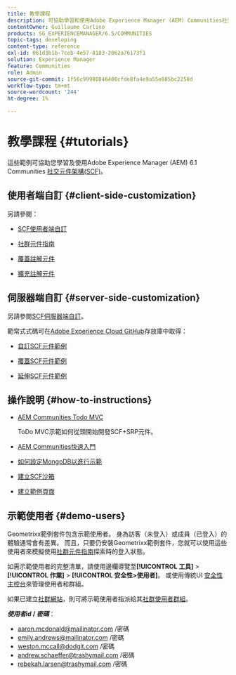 ```yaml
---
title: 教學課程
description: 可協助學習和使用Adobe Experience Manager (AEM) Communities社交元件架構(SCF)的範例
contentOwner: Guillaume Carlino
products: SG_EXPERIENCEMANAGER/6.5/COMMUNITIES
topic-tags: developing
content-type: reference
exl-id: 061d3b1b-7ceb-4e57-8183-2062a76173f1
solution: Experience Manager
feature: Communities
role: Admin
source-git-commit: 1f56c99980846400cfde8fa4e9a55e885bc2258d
workflow-type: tm+mt
source-wordcount: '244'
ht-degree: 1%

---
```


# 教學課程 {#tutorials}

這些範例可協助您學習及使用Adobe Experience Manager (AEM) 6.1 Communities [社交元件架構(SCF)](scf.md)。

## 使用者端自訂 {#client-side-customization}

另請參閱：

* [SCF使用者端自訂](client-customize.md)

* [社群元件指南](components-guide.md)

* [覆蓋註解元件](overlay-comments.md)

* [擴充註解元件](extend-comments.md)

## 伺服器端自訂 {#server-side-customization}

另請參閱[SCF伺服器端自訂](server-customize.md)。

範常式式碼可在[Adobe Experience Cloud GitHub](https://github.com/Adobe-Marketing-Cloud)存放庫中取得：

* [自訂SCF元件範例](https://github.com/Adobe-Marketing-Cloud/aem-scf-sample-components-customize)

* [覆蓋SCF元件範例](https://github.com/Adobe-Marketing-Cloud/aem-scf-sample-components-overlay)

* [延伸SCF元件範例](https://github.com/Adobe-Marketing-Cloud/aem-scf-sample-components-extension)

## 操作說明 {#how-to-instructions}

* [AEM Communities Todo MVC](https://github.com/Adobe-Marketing-Cloud/aem-communities-todomvc-sample)

  ToDo MVC示範如何從頭開始開發SCF+SRP元件。

* [AEM Communities快速入門](getting-started.md)

* [如何設定MongoDB以進行示範](demo-mongo.md)

* [建立SCF沙箱](an-scf-sandbox.md)

* [建立範例頁面](create-sample-page.md)

## 示範使用者 {#demo-users}

Geometrixx範例套件包含示範使用者。 身為訪客（未登入）或成員（已登入）的體驗通常會有差異。 而且，只要仍安裝Geometrixx範例套件，您就可以使用這些使用者來模擬使用[社群元件指南](components-guide.md)探索時的登入狀態。

如需示範使用者的完整清單，請使用邊欄導覽至&#x200B;**[!UICONTROL 工具]** > **[!UICONTROL 作業]** > **[!UICONTROL 安全性>使用者]**。 或使用傳統UI [安全性主控台](http://localhost:4502/useradmin)來管理使用者和群組。

如果已建立[社群網站](getting-started.md)，則可將示範使用者指派給其[社群使用者群組](users.md)。

***使用者id* / *密碼***：

* aaron.mcdonald@mailinator.com /密碼
* emily.andrews@mailinator.com /密碼
* weston.mccall@dodgit.com /密碼
* andrew.schaeffer@trashymail.com /密碼
* rebekah.larsen@trashymail.com /密碼
